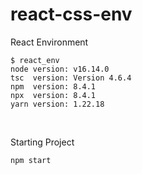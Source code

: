 # react-css-env

React Environment
```
$ react_env
node version: v16.14.0
tsc  version: Version 4.6.4
npm  version: 8.4.1
npx  version: 8.4.1
yarn version: 1.22.18
```

<br>

Starting Project
```
npm start
```